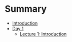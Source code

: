 # Summary

* [Introduction](README.md)
* [Day 1](Day_1/README.md)
	* [Lecture 1: Introduction](Day_1/Lectures/Book/Day_1_Lecture_Introduction.md)

